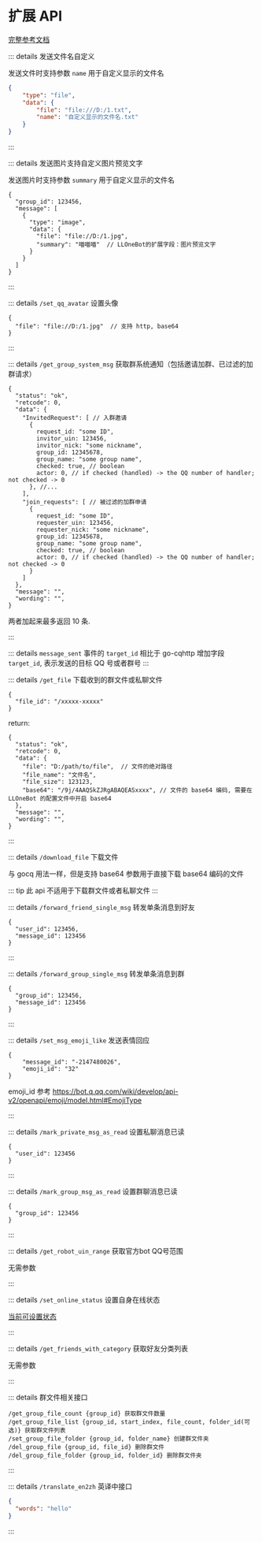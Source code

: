 # 扩展 API

[完整参考文档](./NapCat.md)

::: details 发送文件名自定义

发送文件时支持参数 `name` 用于自定义显示的文件名

```json
{
    "type": "file",
    "data": {
        "file": "file:///D:/1.txt",
        "name": "自定义显示的文件名.txt"
    }
}
```

:::

::: details 发送图片支持自定义图片预览文字

发送图片时支持参数 `summary` 用于自定义显示的文件名

```json5
{
  "group_id": 123456,
  "message": [
    {
      "type": "image",
      "data": {
        "file": "file://D:/1.jpg",
        "summary": "喵喵喵"  // LLOneBot的扩展字段：图片预览文字
      }
    }
  ]
}
```

:::

::: details `/set_qq_avatar` 设置头像

```json5
{
  "file": "file://D:/1.jpg"  // 支持 http, base64
}
```

:::

::: details `/get_group_system_msg` 获取群系统通知（包括邀请加群、已过滤的加群请求）

```json5
{
  "status": "ok",
  "retcode": 0,
  "data": {
    "InvitedRequest": [ // 入群邀请
      {
        request_id: "some ID",
        invitor_uin: 123456,
        invitor_nick: "some nickname",
        group_id: 12345678,
        group_name: "some group name",
        checked: true, // boolean
        actor: 0, // if checked (handled) -> the QQ number of handler; not checked -> 0
      }, //...
    ],
    "join_requests": [ // 被过滤的加群申请
      {
        request_id: "some ID",
        requester_uin: 123456,
        requester_nick: "some nickname",
        group_id: 12345678,
        group_name: "some group name",
        checked: true, // boolean
        actor: 0, // if checked (handled) -> the QQ number of handler; not checked -> 0
      }
    ]
  },
  "message": "",
  "wording": "",
}
```

两者加起来最多返回 10 条.

:::

::: details `message_sent` 事件的 `target_id`
相比于 go-cqhttp 增加字段 `target_id`, 表示发送的目标 QQ 号或者群号
:::

::: details `/get_file` 下载收到的群文件或私聊文件

```json5
{
  "file_id": "/xxxxx-xxxxx"
}
```

return:

```json5
{
  "status": "ok",
  "retcode": 0,
  "data": {
    "file": "D:/path/to/file",  // 文件的绝对路径
    "file_name": "文件名",
    "file_size": 123123,
    "base64": "/9j/4AAQSkZJRgABAQEASxxxx", // 文件的 base64 编码, 需要在 LLOneBot 的配置文件中开启 base64
  },
  "message": "",
  "wording": "",
}
```

:::

::: details `/download_file` 下载文件

与 gocq 用法一样，但是支持 base64 参数用于直接下载 base64 编码的文件

::: tip 此 api 不适用于下载群文件或者私聊文件
:::

::: details `/forward_friend_single_msg` 转发单条消息到好友

```json5
{
  "user_id": 123456,
  "message_id": 123456
}
```

:::

::: details `/forward_group_single_msg` 转发单条消息到群

```json5
{
  "group_id": 123456,
  "message_id": 123456
}
```

:::

::: details `/set_msg_emoji_like` 发送表情回应

```json5
{
    "message_id": "-2147480026",
    "emoji_id": "32"
}
```

emoji_id 参考 <https://bot.q.qq.com/wiki/develop/api-v2/openapi/emoji/model.html#EmojiType>

:::

::: details `/mark_private_msg_as_read` 设置私聊消息已读

```json5
{
  "user_id": 123456
}

```

:::

::: details `/mark_group_msg_as_read` 设置群聊消息已读

```json5
{
  "group_id": 123456
}
```

:::

::: details `/get_robot_uin_range` 获取官方bot QQ号范围

无需参数

:::

::: details `/set_online_status` 设置自身在线状态

[当前可设置状态](./status_list.md)

:::

::: details `/get_friends_with_category` 获取好友分类列表

无需参数

:::

::: details 群文件相关接口

``` text
/get_group_file_count {group_id} 获取群文件数量
/get_group_file_list {group_id, start_index, file_count, folder_id(可选)} 获取群文件列表
/set_group_file_folder {group_id, folder_name} 创建群文件夹
/del_group_file {group_id, file_id} 删除群文件
/del_group_file_folder {group_id, folder_id} 删除群文件夹
```

:::

::: details `/translate_en2zh` 英译中接口

```json
{
  "words": "hello"
}
```

:::
